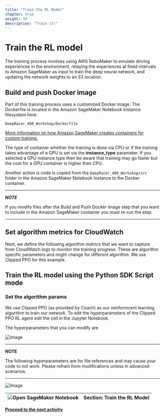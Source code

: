 ```yaml
---
title: "Train the RL Model"
chapter: true
weight: 30
description: "Train it!"
---
```




# Train the RL model

The training process involves using AWS RoboMaker to emulate driving experiences in the environment, relaying the experiences at fixed intervals to Amazon SageMaker as input to train the deep neural network, and updating the network weights to an S3 location.

## Build and push Docker image

Part of this training process uses a customized Docker image.
The Dockerfile is located in the Amazon SageMaker Notebook Instance filesystem here:

```DeepRacer_400_Workshop/Dockerfile```

[More information on how Amazon SageMaker creates containers for custom training.](https://docs.aws.amazon.com/sagemaker/latest/dg/your-algorithms.html)

The type of container whether the training is done via CPU or if the training takes advantage of a GPU is set via the **instance_type** parameter.
If you selected a GPU instance type then be aware that training may go faster but the cost for a GPU container is higher than CPU.

Another action is code is copied from the ```DeepRacer_400_Workshop/src``` folder in the Amazon SageMaker Notebook Instance to the Docker container.

---

***NOTE*** 

If you modify files after the Build and Push Docker image step that you want to include in the Amazon SageMaker container you must re-run the step.


---





## Set algorithm metrics for CloudWatch

Next, we define the following algorithm metrics that we want to capture from CloudWatch logs to monitor the training progress. These are algorithm specific parameters and might change for different algorithm. We use Clipped PPO for this example.




## Train the RL model using the Python SDK Script mode

### Set the algorithm params

We use Clipped PPO (as provided by Coach) as our reinformcent learning algorithm to train our network. 
To edit the hyperparameters of the Clipped PPO RL agent edit the cell in the Jupyter Notebook.

The hyperparameters that you can modify are 

![Image](/images/400workshop/hyperparams.png)


---

**NOTE**

The following hyperparameters are for file references and may cause your code to not work.
Please refrain from modifications unless in advanced scenarios.
 
---
![Image](/images/400workshop/hyperparamsdonotedit.png)


| ![Open SageMaker Notebook](/images/400workshop/aws-sagemaker-notebooks.png) | **Section: Train the RL Model** |
|---|---|




**[Proceed to the next activity](../startrollouts)**

